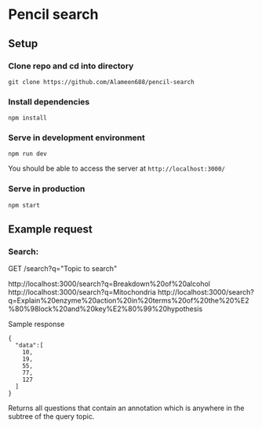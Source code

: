 # Pencil search


## Setup

### Clone repo and cd into directory
```
git clone https://github.com/Alameen688/pencil-search
```

### Install dependencies
```
npm install
```
### Serve in development environment
```
npm run dev
```
You should be able to access the server at `http://localhost:3000/`
### Serve in production
```
npm start
```

## Example request

### Search:

GET /search?q="Topic to search"

http://localhost:3000/search?q=Breakdown%20of%20alcohol
http://localhost:3000/search?q=Mitochondria
http://localhost:3000/search?q=Explain%20enzyme%20action%20in%20terms%20of%20the%20%E2%80%98lock%20and%20key%E2%80%99%20hypothesis

Sample response
```
{
  "data":[
    10,
    19,
    55,
    77,
    127
  ]
}
```

Returns all questions that contain an annotation which is anywhere in the subtree of the query topic. 